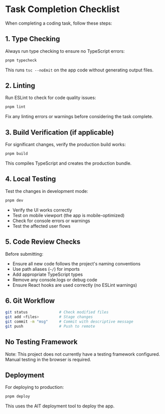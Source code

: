 # Task Completion Checklist

When completing a coding task, follow these steps:

## 1. Type Checking
Always run type checking to ensure no TypeScript errors:
```bash
pnpm typecheck
```
This runs `tsc --noEmit` on the app code without generating output files.

## 2. Linting
Run ESLint to check for code quality issues:
```bash
pnpm lint
```
Fix any linting errors or warnings before considering the task complete.

## 3. Build Verification (if applicable)
For significant changes, verify the production build works:
```bash
pnpm build
```
This compiles TypeScript and creates the production bundle.

## 4. Local Testing
Test the changes in development mode:
```bash
pnpm dev
```
- Verify the UI works correctly
- Test on mobile viewport (the app is mobile-optimized)
- Check for console errors or warnings
- Test the affected user flows

## 5. Code Review Checks
Before submitting:
- Ensure all new code follows the project's naming conventions
- Use path aliases (`~/`) for imports
- Add appropriate TypeScript types
- Remove any console.logs or debug code
- Ensure React hooks are used correctly (no ESLint warnings)

## 6. Git Workflow
```bash
git status              # Check modified files
git add <files>         # Stage changes
git commit -m "msg"     # Commit with descriptive message
git push                # Push to remote
```

## No Testing Framework
Note: This project does not currently have a testing framework configured.
Manual testing in the browser is required.

## Deployment
For deploying to production:
```bash
pnpm deploy
```
This uses the AIT deployment tool to deploy the app.
